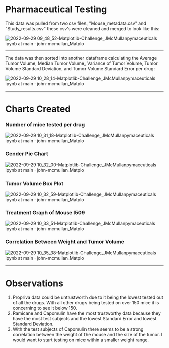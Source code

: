 # Pharmaceutical Testing

This data was pulled from two csv files, "Mouse_metadata.csv" and "Study_results.csv" these csv's were cleaned and merged to look like this:

![2022-09-29 09_48_52-Matplotlib-Challenge_JMcMullanpymaceuticals ipynb at main · john-mcmullan_Matplo](https://user-images.githubusercontent.com/100164773/193049522-e04740d1-a241-48b7-8f77-c0770d980d13.png)

<hr>

The data was then sorted into another dataframe calculating the Average Tumor Volume, Median Tumor Volume, Variance of Tumor Volume, Tumor Volume Standard Deviation, and Tumor Volume Standard Error per drug:

![2022-09-29 10_28_14-Matplotlib-Challenge_JMcMullanpymaceuticals ipynb at main · john-mcmullan_Matplo](https://user-images.githubusercontent.com/100164773/193058940-b1bdd347-027b-46be-888f-1aaad079109f.png)

<hr>

# Charts Created

### Number of mice tested per drug

![2022-09-29 10_31_18-Matplotlib-Challenge_JMcMullanpymaceuticals ipynb at main · john-mcmullan_Matplo](https://user-images.githubusercontent.com/100164773/193059828-0b33064e-8355-44bb-81a6-a6bde2faf0c4.png)

### Gender Pie Chart

![2022-09-29 10_32_00-Matplotlib-Challenge_JMcMullanpymaceuticals ipynb at main · john-mcmullan_Matplo](https://user-images.githubusercontent.com/100164773/193059987-56807109-b8ee-48d7-85d3-c3ff607c10b9.png)

### Tumor Volume Box Plot

![2022-09-29 10_32_59-Matplotlib-Challenge_JMcMullanpymaceuticals ipynb at main · john-mcmullan_Matplo](https://user-images.githubusercontent.com/100164773/193060222-2375cf1e-4b69-4570-b726-ab9ad9933eec.png)

### Treatment Graph of Mouse I509

![2022-09-29 10_33_51-Matplotlib-Challenge_JMcMullanpymaceuticals ipynb at main · john-mcmullan_Matplo](https://user-images.githubusercontent.com/100164773/193060431-be33d978-dd4c-47f7-bc4e-1a3d976555ee.png)

### Correlation Between Weight and Tumor Volume

![2022-09-29 10_35_38-Matplotlib-Challenge_JMcMullanpymaceuticals ipynb at main · john-mcmullan_Matplo](https://user-images.githubusercontent.com/100164773/193060882-8fd64862-8f25-4639-87d3-0298fe94c89c.png)

<hr>

# Observations

1. Propriva data could be untrustworth due to it being the lowest tested out of all the drugs. With all other drugs being tested on over 150 mice it is concerning to see it below 150.
2. Ramicane and Capomulin have the most trustworthy data because they have the most test subjects and the lowest Standard Error and lowest Standard Deviation.
3. With the test subjects of Capomulin there seems to be a strong correlation between the weight of the mouse and the size of the tumor. I would want to start testing on mice within a smaller weight range.
